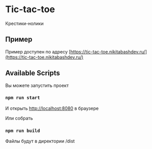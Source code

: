 # Tic-tac-toe

Крестики-нолики

## Пример

Пример доступен по адресу [https://tic-tac-toe.nikitabashdev.ru/](https://tic-tac-toe.nikitabashdev.ru/)

## Available Scripts

Вы можете запустить проект

### `npm run start`

И открыть [http://localhost:8080](http://localhost:8080) в браузере

Или собрать

### `npm run build`

Файлы будут в директории /dist
